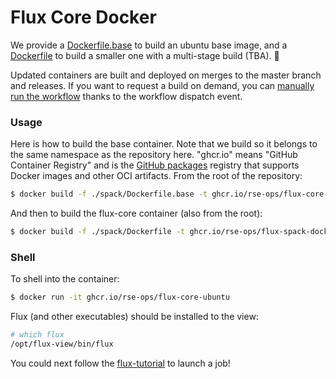 # Flux Core Docker

We provide a [Dockerfile.base](Dockerfile.base) to build an ubuntu base image,
and a [Dockerfile](Dockerfile) to build a smaller one with a multi-stage build (TBA). 🚧️

Updated containers are built and deployed on merges to the master branch and releases.
If you want to request a build on demand, you can [manually run the workflow](https://docs.github.com/en/actions/managing-workflow-runs/manually-running-a-workflow) thanks to the workflow dispatch event.

### Usage

Here is how to build the base container. Note that we build so it belongs to the same
namespace as the repository here. "ghcr.io" means "GitHub Container Registry" and
is the [GitHub packages](https://github.com/features/packages) registry that supports
 Docker images and other OCI artifacts. From the root of the repository:

```bash
$ docker build -f ./spack/Dockerfile.base -t ghcr.io/rse-ops/flux-core-base .
```

And then to build the flux-core container (also from the root):

```bash
$ docker build -f ./spack/Dockerfile -t ghcr.io/rse-ops/flux-spack-docker .
```

### Shell

To shell into the container:

```bash
$ docker run -it ghcr.io/rse-ops/flux-core-ubuntu
```

Flux (and other executables) should be installed to the view:

```bash
# which flux
/opt/flux-view/bin/flux
```

You could next follow the [flux-tutorial](https://flux-framework.readthedocs.io/en/latest/quickstart.html#starting-a-flux-instance) to launch a job!
